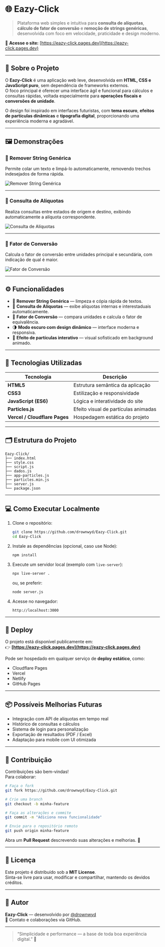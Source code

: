 # 🌐 Eazy-Click

> Plataforma web simples e intuitiva para **consulta de alíquotas**, **cálculo de fator de conversão** e **remoção de strings genéricas**, desenvolvida com foco em velocidade, praticidade e design moderno.

🔗 **Acesse o site:** [https://eazy-click.pages.dev](https://eazy-click.pages.dev)

---

## 🧠 Sobre o Projeto

O **Eazy-Click** é uma aplicação web leve, desenvolvida em **HTML, CSS e JavaScript puro**, sem dependência de frameworks externos.  
O foco principal é oferecer uma interface ágil e funcional para cálculos e consultas rápidas, voltada especialmente para **operações fiscais e conversões de unidade**.

O design foi inspirado em interfaces futuristas, com **tema escuro**, **efeitos de partículas dinâmicas** e **tipografia digital**, proporcionando uma experiência moderna e agradável.

---

## 🖼️ Demonstrações

### 🔹 Remover String Genérica
Permite colar um texto e limpá-lo automaticamente, removendo trechos indesejados de forma rápida.

![Remover String Genérica](<img width="1904" height="945" alt="image" src="https://github.com/user-attachments/assets/4dbfb9b0-1a79-4be9-8b3e-0454ff7cd66e" />
)

---

### 🔹 Consulta de Alíquotas
Realiza consultas entre estados de origem e destino, exibindo automaticamente a alíquota correspondente.

![Consulta de Alíquotas](<img width="1906" height="943" alt="image" src="https://github.com/user-attachments/assets/4f380094-8689-42b9-91b4-9f49acd5c951" />
)

---

### 🔹 Fator de Conversão
Calcula o fator de conversão entre unidades principal e secundária, com indicação de qual é maior.

![Fator de Conversão](<img width="1903" height="947" alt="image" src="https://github.com/user-attachments/assets/5fa1a4a5-d2db-4ccf-8ffd-171502335c2e" />
)

---

## ⚙️ Funcionalidades

- 🧩 **Remover String Genérica** — limpeza e cópia rápida de textos.  
- 🧮 **Consulta de Alíquotas** — exibe alíquotas internas e interestaduais automaticamente.  
- 🔁 **Fator de Conversão** — compara unidades e calcula o fator de equivalência.  
- 🌗 **Modo escuro com design dinâmico** — interface moderna e responsiva.  
- 🎇 **Efeito de partículas interativo** — visual sofisticado em background animado.  

---

## 🧰 Tecnologias Utilizadas

| Tecnologia | Descrição |
|-------------|------------|
| **HTML5** | Estrutura semântica da aplicação |
| **CSS3** | Estilização e responsividade |
| **JavaScript (ES6)** | Lógica e interatividade do site |
| **Particles.js** | Efeito visual de partículas animadas |
| **Vercel / Cloudflare Pages** | Hospedagem estática do projeto |

---

## 🗂️ Estrutura do Projeto

```
Eazy-Click/
├── index.html
├── style.css
├── script.js
├── dados.js
├── app-particles.js
├── particles.min.js
├── server.js
└── package.json
```

---

## 💻 Como Executar Localmente

1. Clone o repositório:
   ```bash
   git clone https://github.com/drownwyd/Eazy-Click.git
   cd Eazy-Click
   ```

2. Instale as dependências (opcional, caso use Node):
   ```bash
   npm install
   ```

3. Execute um servidor local (exemplo com `live-server`):
   ```bash
   npx live-server .
   ```
   ou, se preferir:
   ```bash
   node server.js
   ```

4. Acesse no navegador:
   ```
   http://localhost:3000
   ```

---

## 🚀 Deploy

O projeto está disponível publicamente em:  
👉 **[https://eazy-click.pages.dev](https://eazy-click.pages.dev)**

Pode ser hospedado em qualquer serviço de **deploy estático**, como:
- Cloudflare Pages  
- Vercel  
- Netlify  
- GitHub Pages  

---

## 📦 Possíveis Melhorias Futuras

- Integração com API de alíquotas em tempo real  
- Histórico de consultas e cálculos  
- Sistema de login para personalização  
- Exportação de resultados (PDF / Excel)  
- Adaptação para mobile com UI otimizada  

---

## 🤝 Contribuição

Contribuições são bem-vindas!  
Para colaborar:

```bash
# Faça o fork
git fork https://github.com/drownwyd/Eazy-Click.git

# Crie uma branch
git checkout -b minha-feature

# Faça as alterações e commite
git commit -m "Adiciona nova funcionalidade"

# Envie para o repositório remoto
git push origin minha-feature
```

Abra um **Pull Request** descrevendo suas alterações e melhorias. 💬

---

## 📜 Licença

Este projeto é distribuído sob a **MIT License**.  
Sinta-se livre para usar, modificar e compartilhar, mantendo os devidos créditos.

---

## 👤 Autor

**Eazy-Click** — desenvolvido por [@drownwyd](https://github.com/drownwyd)  
📧 Contato e colaborações via GitHub.

---

> “Simplicidade e performance — a base de toda boa experiência digital.” 🚀
